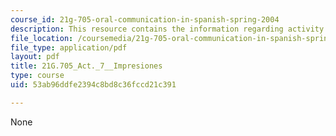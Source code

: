 ```yaml
---
course_id: 21g-705-oral-communication-in-spanish-spring-2004
description: This resource contains the information regarding activity 7 impresiones.
file_location: /coursemedia/21g-705-oral-communication-in-spanish-spring-2004/53ab96ddfe2394c8bd8c36fccd21c391_MIT21G_705S04_act7impres.pdf
file_type: application/pdf
layout: pdf
title: 21G.705_Act._7__Impresiones
type: course
uid: 53ab96ddfe2394c8bd8c36fccd21c391

---
```

None